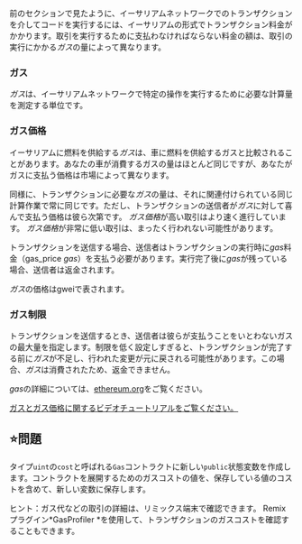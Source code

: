 前のセクションで見たように、イーサリアムネットワークでのトランザクションを介してコードを実行するには、イーサリアムの形式でトランザクション料金がかかります。取引を実行するために支払わなければならない料金の額は、取引の実行にかかる*ガス*の量によって異なります。

### ガス
*ガス*は、イーサリアムネットワークで特定の操作を実行するために必要な計算量を測定する単位です。

### ガス価格
イーサリアムに燃料を供給する*ガス*は、車に燃料を供給するガスと比較されることがあります。あなたの車が消費するガスの量はほとんど同じですが、あなたがガスに支払う価格は市場によって異なります。

同様に、トランザクションに必要な*ガス*の量は、それに関連付けられている同じ計算作業で常に同じです。ただし、トランザクションの送信者が*ガス*に対して喜んで支払う価格は彼ら次第です。 *ガス価格*が高い取引はより速く進行しています。 *ガス価格*が非常に低い取引は、まったく行われない可能性があります。

トランザクションを送信する場合、送信者はトランザクションの実行時に*gas*料金（gas_price *gas*）を支払う必要があります。実行完了後に*gas*が残っている場合、送信者は返金されます。

*ガス*の価格はgweiで表されます。

### ガス制限
トランザクションを送信するとき、送信者は彼らが支払うことをいとわないガスの最大量を指定します。制限を低く設定しすぎると、トランザクションが完了する前に*ガス*が不足し、行われた変更が元に戻される可能性があります。この場合、*ガス*は消費されたため、返金できません。

*gas*の詳細については、<a href="https://ethereum.org/en/developers/docs/gas/" target="_blank">ethereum.org</a>をご覧ください。

<a href="https://www.youtube.com/watch?v=oTS9uxU6cAM" target="_blank">ガスとガス価格に関するビデオチュートリアルをご覧ください。</a>

## ⭐️問題
タイプ`uint`の`cost`と呼ばれる`Gas`コントラクトに新しい`public`状態変数を作成します。コントラクトを展開するためのガスコストの値を、保存している値のコストを含めて、新しい変数に保存します。

ヒント：ガス代などの取引の詳細は、リミックス端末で確認できます。 Remixプラグイン*GasProfiler *を使用して、トランザクションのガスコストを確認することもできます。